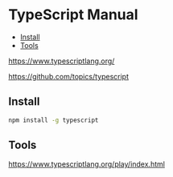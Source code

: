 <!-- omit in toc -->
# TypeScript Manual

- [Install](#install)
- [Tools](#tools)

<https://www.typescriptlang.org/>

<https://github.com/topics/typescript>

## Install

```bash
npm install -g typescript
```

## Tools

<https://www.typescriptlang.org/play/index.html>
